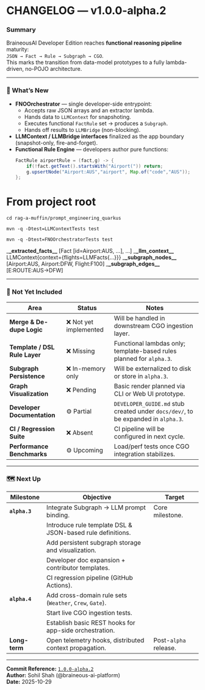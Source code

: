 # CHANGELOG — v1.0.0-alpha.2

### Summary

BraineousAI Developer Edition reaches **functional reasoning pipeline** maturity:  
`JSON → Fact → Rule → Subgraph → CGO`.  
This marks the transition from data-model prototypes to a fully lambda-driven,
no-POJO architecture.

---

### 🚀 What’s New

- **FNOOrchestrator** — single developer-side entrypoint:
  - Accepts raw JSON arrays and an extractor lambda.
  - Hands data to `LLMContext` for snapshoting.
  - Executes functional `FactRule` set → produces a `Subgraph`.
  - Hands off results to `LLMBridge` (non-blocking).
- **LLMContext / LLMBridge interfaces** finalized as the app boundary (snapshot-only, fire-and-forget).
- **Functional Rule Engine** — developers author pure functions:
  ```java
  FactRule airportRule = (fact,g) -> {
      if(!fact.getText().startsWith("Airport(")) return;
      g.upsertNode("Airport:AUS","airport", Map.of("code","AUS"));
  };
  ```

# From project root

```
cd rag-a-muffin/prompt_engineering_quarkus

mvn -q -Dtest=LLMContextTests test

mvn -q -Dtest=FNOOrchestratorTests test
```

\_**\_extracted_facts\_\_**
[Fact [id=Airport:AUS, ...], ...]
\_**\_llm_context\_\_**
LLMContext{context={flights=LLMFacts{...}}}
\_**\_subgraph_nodes\_\_**
[Airport:AUS, Airport:DFW, Flight:F100]
\_**\_subgraph_edges\_\_**
[E:ROUTE:AUS->DFW]

---

### 🧩 Not Yet Included

| Area                          | Status                 | Notes                                                                             |
| ----------------------------- | ---------------------- | --------------------------------------------------------------------------------- |
| **Merge & De-dupe Logic**     | ❌ Not yet implemented | Will be handled in downstream CGO ingestion layer.                                |
| **Template / DSL Rule Layer** | ❌ Missing             | Functional lambdas only; template-based rules planned for `alpha.3`.              |
| **Subgraph Persistence**      | ❌ In-memory only      | Will be externalized to disk or store in `alpha.3`.                               |
| **Graph Visualization**       | ❌ Pending             | Basic render planned via CLI or Web UI prototype.                                 |
| **Developer Documentation**   | ⚙️ Partial             | `DEVELOPER_GUIDE.md` stub created under `docs/dev/`, to be expanded in `alpha.3`. |
| **CI / Regression Suite**     | ❌ Absent              | CI pipeline will be configured in next cycle.                                     |
| **Performance Benchmarks**    | ⚙️ Upcoming            | Load/perf tests once CGO integration stabilizes.                                  |

---

### 🗺️ Next Up

| Milestone     | Objective                                                  | Target                |
| ------------- | ---------------------------------------------------------- | --------------------- |
| **`alpha.3`** | Integrate Subgraph → LLM prompt binding.                   | Core milestone.       |
|               | Introduce rule template DSL & JSON-based rule definitions. |                       |
|               | Add persistent subgraph storage and visualization.         |                       |
|               | Developer doc expansion + contributor templates.           |                       |
|               | CI regression pipeline (GitHub Actions).                   |                       |
| **`alpha.4`** | Add cross-domain rule sets (`Weather`, `Crew`, `Gate`).    |                       |
|               | Start live CGO ingestion tests.                            |                       |
|               | Establish basic REST hooks for app-side orchestration.     |                       |
| **Long-term** | Open telemetry hooks, distributed context propagation.     | Post-`alpha` release. |

---

**Commit Reference:** [`1.0.0-alpha.2`](https://github.com/braineous-ai-platform/rag-a-muffin/commits/1.0.0-alpha.2)  
**Author:** Sohil Shah (@braineous-ai-platform)  
**Date:** 2025-10-29
